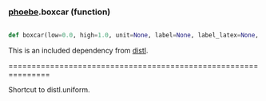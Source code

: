 ### [phoebe](phoebe.md).boxcar (function)


```py

def boxcar(low=0.0, high=1.0, unit=None, label=None, label_latex=None, wrap_at=None)

```



This is an included dependency from [distl](https://distl.readthedocs.io).

===============================================================


Shortcut to distl.uniform.

